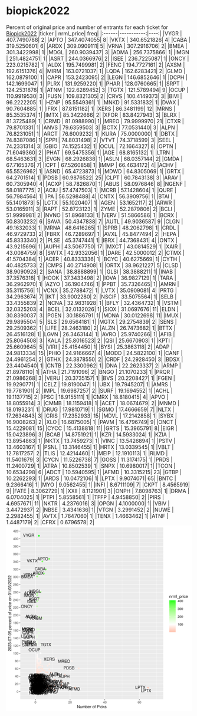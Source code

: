 # biopick2022
Percent of original price and number of entrants for each ticket for [Biopick2022](https://twitter.com/hashtag/Biopick2022)
|ticker |  nrml_price| freq|
|:------|-----------:|----:|
|VYGR   | 407.7490788|    2|
|APTO   | 347.4074055|    8|
|VKTX   | 340.6521826|    4|
|CABA   | 319.5250601|    6|
|ARDX   | 309.0909111|    5|
|VRNA   | 307.2916706|    2|
|BMEA   | 301.3422998|    1|
|MDGL   | 260.9039437|    3|
|ADMA   | 256.7375866|    1|
|IMGN   | 251.4824751|    1|
|ASRT   | 244.0366976|    2|
|ISEE   | 236.7225087|    1|
|ONCY   | 223.0215782|    1|
|ALDX   | 195.7499981|    2|
|FENC   | 194.7727161|    2|
|AXSM   | 192.6151376|    4|
|MIRM   | 163.0721037|    1|
|LQDA   | 162.6283421|    2|
|GLMD   | 162.0879100|    1|
|CAPR   | 153.2423095|    2|
|LEGN   | 146.6852646|    1|
|DCPH   | 142.1699047|    1|
|PLRX   | 131.9259220|    1|
|PHAR   | 128.0760665|    1|
|SRPT   | 124.2531878|    1|
|ATNM   | 122.6289452|    3|
|TGTX   | 121.5789494|    9|
|OCUP   | 110.9919530|    3|
|FUSN   | 109.8321305|    2|
|CRVS   | 100.4149373|    3|
|BIVI   |  96.2222205|    1|
|HZNP   |  95.5549361|    1|
|MNKD   |  91.5331832|    1|
|DVAX   |  90.7604885|    1|
|IFRX   |  87.8151182|    1|
|XERS   |  86.3481199|   12|
|MRNS   |  85.3535374|    1|
|IMTX   |  85.3422666|    2|
|XFOR   |  83.8427943|    3|
|BLRX   |  81.3725489|    1|
|CRMD   |  81.0988990|    1|
|MREO   |  79.9999970|   21|
|CTXR   |  79.8701331|    1|
|ANVS   |  79.6359503|    3|
|BCTX   |  77.0531440|    3|
|ALPN   |  76.8231051|    1|
|ARCT   |  76.6009232|    1|
|KURA   |  75.0000000|    1|
|DBTX   |  74.8387086|    1|
|SPPI   |  74.8031498|    2|
|VTVT   |  74.3718599|    3|
|SEEL   |  74.2331314|    3|
|GBIO   |  74.1525432|    1|
|OCUL   |  72.1664327|    8|
|OPTN   |  71.6049360|    2|
|PHAT   |  69.5475356|    1|
|AGE    |  68.8165132|    1|
|LTRN   |  68.5463631|    3|
|EVGN   |  68.2926838|    1|
|ASLN   |  68.0357144|    2|
|GMDA   |  67.7165376|    7|
|ICPT   |  67.5260858|    1|
|IMMP   |  66.4634172|    4|
|ACHV   |  65.5526962|    1|
|ASND   |  65.4723873|    1|
|MDWD   |  64.8305069|    1|
|GRTX   |  64.2701514|    1|
|PDSB   |  60.9876522|   25|
|CLPT   |  60.7843138|    3|
|ARAV   |  60.7305940|    4|
|ACXP   |  58.7826870|    1|
|ABUS   |  58.0976846|    8|
|NGENF  |  58.0187775|    2|
|ACIU   |  57.4747503|    1|
|MCRB   |  57.1428604|    1|
|QURE   |  56.7984564|    1|
|IPA    |  56.5298488|    4|
|CNTX   |  56.3909756|    1|
|BTAI   |  55.1401873|    5|
|LCTX   |  55.1020407|    1|
|AGEN   |  53.1652117|    2|
|ARWR   |  53.0165911|    3|
|RAPT   |  52.8723123|    1|
|ZYME   |  52.2879806|    2|
|BCLI   |  51.9999981|    2|
|NVNO   |  51.8968133|    1|
|VERV   |  51.5866586|    1|
|BCRX   |  50.8303232|    6|
|SAVA   |  50.4347838|    7|
|AUTL   |  49.9036587|    9|
|CLGN   |  49.1632033|    1|
|MRNA   |  48.6416265|    1|
|SPRB   |  48.2062798|    1|
|CRDL   |  46.9729733|    2|
|FBRX   |  46.7289697|    1|
|AVXL   |  45.8477494|    2|
|HEPA   |  45.8333340|    2|
|PLSE   |  45.3747441|    1|
|IBRX   |  44.7368431|    4|
|ONTX   |  43.9215696|    1|
|AUPH   |  43.5067750|   17|
|MXCT   |  43.0814529|    1|
|XAIR   |  43.0084759|    8|
|SWTX   |  42.9332056|    1|
|DARE   |  42.5000012|    2|
|CTMX   |  41.5704384|    1|
|ACER   |  40.8333336|    1|
|BCYC   |  40.6275669|    1|
|CYTH   |  40.4825733|    2|
|CMPS   |  40.2714908|    1|
|ORTX   |  38.9621227|    5|
|CLSD   |  38.9090928|    2|
|SANA   |  38.8888899|    1|
|GLSI   |  38.3888211|    1|
|INAB   |  37.3576318|    1|
|HOOK   |  37.3433498|    2|
|IOVA   |  36.9827129|    1|
|TARA   |  36.2962970|    1|
|AZYO   |  36.1904746|    1|
|PPBT   |  35.7326465|    1|
|AMRN   |  35.3115756|    1|
|VCNX   |  35.2788472|    1|
|LVTX   |  35.0909081|    4|
|PRTG   |  34.2963674|    7|
|IKT    |  33.9002280|    2|
|NSCIF  |  33.5075564|    1|
|SELB   |  33.4355839|    2|
|NCNA   |  32.9831928|    1|
|BFLY   |  32.4364732|    1|
|VSTM   |  32.0325203|    4|
|BCEL   |  32.0132026|    1|
|SIOX   |  31.0697676|   11|
|ELDN   |  30.8390037|    3|
|PGEN   |  30.1886791|    1|
|MDNA   |  30.0122698|   11|
|IMUX   |  29.9895504|    5|
|SLS    |  29.6564181|    1|
|MGTX   |  29.2754839|    2|
|SENS   |  29.2509362|    1|
|LIFE   |  28.2463180|    2|
|ALZN   |  26.7473682|    1|
|BTTX   |  26.4516128|    1|
|LGVN   |  26.3463144|    1|
|AVRO   |  25.9740266|    1|
|AFIB   |  25.8064508|    3|
|KALA   |  25.8016523|    2|
|QSI    |  25.6670903|    1|
|KPTI   |  25.6609645|    5|
|VIRI   |  25.4154450|    1|
|BYSI   |  25.3863118|    2|
|ADAP   |  24.9813334|   15|
|PHIO   |  24.9166667|    4|
|MODD   |  24.5822100|    1|
|CANF   |  24.4961254|    2|
|GTHX   |  24.3878550|    2|
|CRDF   |  24.2928450|    3|
|BDSX   |  23.4404540|    1|
|CNTB   |  22.3300962|    1|
|DNA    |  22.2623337|    2|
|ARMP   |  21.8978110|    1|
|ATHA   |  21.7191096|    2|
|BNGO   |  21.1070233|    1|
|PRQR   |  21.0986268|    3|
|VERU   |  20.3735157|    1|
|BVS    |  20.2208427|    1|
|FGEN   |  19.9290771|    1|
|CELZ   |  19.8190047|    1|
|UBX    |  19.7945207|    1|
|AMRS   |  19.7781901|    2|
|IMPL   |  19.6987257|    2|
|SURF   |  19.1694552|    1|
|ACHL   |  19.1137715|    2|
|IPSC   |  18.9155111|    1|
|CMRX   |  18.8180415|    4|
|APVO   |  18.8055914|    3|
|CMMB   |  18.1159418|    1|
|ACET   |  18.0674679|    2|
|MNMD   |  18.0193231|    1|
|DRUG   |  17.9810719|    1|
|SGMO   |  17.4666659|    7|
|NLTX   |  17.2634843|    3|
|CRIS   |  17.2352933|   15|
|MDVL   |  17.2142858|    1|
|SYBX   |  16.9008263|    2|
|XLO    |  16.6875005|    1|
|PAVM   |  16.4796749|    9|
|ONCT   |  15.4229081|   15|
|CYCC   |  15.4138818|   11|
|GRTS   |  15.3965791|    8|
|EIGR   |  15.0423896|    3|
|BCAB   |  14.8751921|    1|
|KZR    |  14.5933024|    1|
|KZIA   |  13.8954863|    1|
|NKTX   |  13.7459273|    1|
|VINC   |  13.5426894|    1|
|PSTV   |  13.4603167|    1|
|PSNL   |  13.3146455|    1|
|HRTX   |  13.0339545|    1|
|VBLT   |  12.7817257|    2|
|TLIS   |  12.4214460|    1|
|MEIP   |  12.1910113|    1|
|RLMD   |  11.5401679|    3|
|CYCN   |  11.5226738|    7|
|GOSS   |  11.3174175|    1|
|PRDS   |  11.2400729|    1|
|ATRA   |  10.8502539|    1|
|SNPX   |  10.6980017|    1|
|TCON   |  10.6534298|    6|
|ADCT   |  10.5940595|    1|
|AFMD   |  10.3315215|   23|
|GTBP   |  10.2262293|    1|
|ARDS   |  10.0472106|    1|
|LPTX   |   9.9074071|   65|
|BNTC   |   9.2366416|    1|
|MYO    |   9.0562455|    1|
|INFI   |   8.6711109|    7|
|CKPT   |   8.4565919|    9|
|FATE   |   8.3062729|    1|
|XXII   |   8.1121901|    3|
|ONPH   |   7.8098763|    1|
|DRMA   |   6.0704025|    1|
|PTPI   |   5.8558561|    1|
|TFFP   |   4.9458850|    2|
|PIRS   |   4.6957671|   11|
|NKTR   |   4.2376016|    3|
|OPGN   |   4.1000000|    1|
|VBIV   |   3.4472937|    2|
|NBSE   |   3.4341636|    1|
|VTGN   |   3.2991452|    2|
|NUWE   |   2.2982455|    1|
|AVTX   |   1.7647060|    1|
|TENX   |   1.4663462|    1|
|ATNF   |   1.4487179|    2|
|CFRX   |   0.6796578|    2|
![retvspicks](biopicks.png?raw=true)
